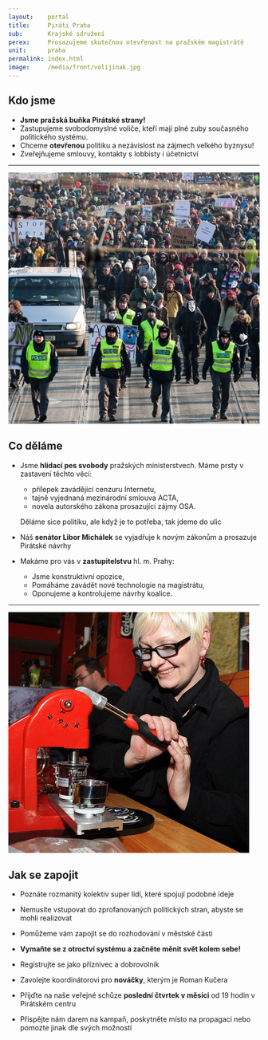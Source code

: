 ```yaml
---
layout:    portal
title:     Piráti Praha
sub:       Krajské sdružení
perex:     Prosazujeme skutečnou otevřenost na pražském magistrátě
unit:      praha
permalink: index.html
image:     /media/front/volijinak.jpg
---
```


## Kdo jsme

* **Jsme pražská buňka Pirátské strany!**
* Zastupujeme svobodomyslné voliče, kteří mají plné zuby současného politického systému.
* Chceme **otevřenou** politiku a nezávislost na zájmech velkého byznysu!
* Zveřejňujeme smlouvy, kontakty s lobbisty i účetnictví

* * *

![Průvod Pirátů proti ACTA](/media/front/pruvod-acta.jpg)

## Co děláme

* Jsme **hlídací pes svobody** pražských ministerstvech. Máme prsty v zastavení těchto věcí:
    * přílepek zavádějící cenzuru Internetu,
    * tajně vyjednaná mezinárodní smlouva ACTA,
    * novela autorského zákona prosazující zájmy OSA.

  Děláme sice politiku, ale když je to potřeba, tak jdeme do ulic

* Náš **senátor Libor Michálek** se vyjadřuje k novým zákonům a prosazuje Pirátské návrhy

* Makáme pro vás v **zastupitelstvu** hl. m. Prahy:
   * Jsme konstruktivní opozice,
   * Pomáháme zavádět nové technologie na magistrátu,
   * Oponujeme a kontrolujeme návrhy koalice.

* * *

![Zapojit se do fungování](/media/front/manufaktura.jpg)

## Jak se zapojit

* Poznáte rozmanitý kolektiv super lidí, které spojují podobné ideje
* Nemusíte vstupovat do zprofanovaných politických stran, abyste se mohli realizovat
* Pomůžeme vám zapojit se do rozhodování v městské části
* **Vymaňte se z otroctví systému a začněte měnit svět kolem sebe!**

* Registrujte se jako příznivec a dobrovolník
* Zavolejte koordinátorovi pro **nováčky**, kterým je Roman Kučera
* Přijďte na naše veřejné schůze **poslední čtvrtek v měsíci** od 19 hodin v Pirátském centru
* Přispějte nám darem na kampaň, poskytněte místo na propagaci nebo pomozte jinak dle svých možností
